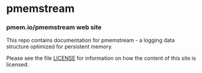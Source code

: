 pmemstream
==============

### pmem.io/pmemstream web site

This repo contains documentation for pmemstream - a logging data structure
optimized for persistent memory.

Please see the file [LICENSE](https://github.com/pmem/pmemstream/blob/gh-pages/LICENSE)
for information on how the content of this site is licensed.
